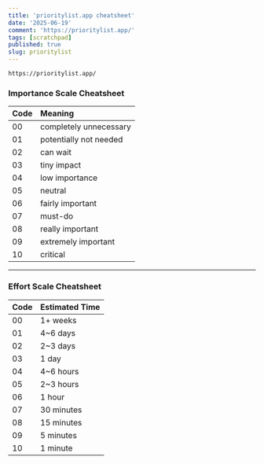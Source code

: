 ```yaml
---
title: 'prioritylist.app cheatsheet'
date: '2025-06-19'
comment: 'https://prioritylist.app/'
tags: [scratchpad]
published: true
slug: prioritylist
---
```


`https://prioritylist.app/`

### Importance Scale Cheatsheet

| Code | Meaning |
| :--- | :--- |
| 00 | completely unnecessary |
| 01 | potentially not needed |
| 02 | can wait |
| 03 | tiny impact |
| 04 | low importance |
| 05 | neutral |
| 06 | fairly important |
| 07 | must-do |
| 08 | really important |
| 09 | extremely important |
| 10 | critical |

***

### Effort Scale Cheatsheet

| Code | Estimated Time |
| :--- | :--- |
| 00 | 1+ weeks |
| 01 | 4~6 days |
| 02 | 2~3 days |
| 03 | 1 day |
| 04 | 4~6 hours |
| 05 | 2~3 hours |
| 06 | 1 hour |
| 07 | 30 minutes |
| 08 | 15 minutes |
| 09 | 5 minutes |
| 10 | 1 minute |
